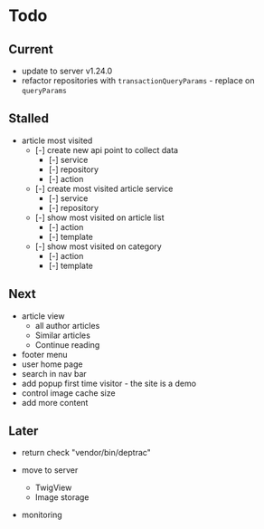 # Todo

## Current

- update to server v1.24.0
- refactor repositories with `transactionQueryParams` - replace on `queryParams`

## Stalled

- article most visited
  - [-] create new api point to collect data
    - [-] service
    - [-] repository
    - [-] action
  - [-] create most visited article service
    - [-] service
    - [-] repository
  - [-] show most visited on article list
    - [-] action
    - [-] template
  - [-] show most visited on category
    - [-] action
    - [-] template

## Next

- article view
  - all author articles
  - Similar articles
  - Continue reading
- footer menu
- user home page
- search in nav bar
- add popup first time visitor - the site is a demo
- control image cache size
- add more content

## Later

- return check "vendor/bin/deptrac"

- move to server
  - TwigView
  - Image storage

- monitoring
